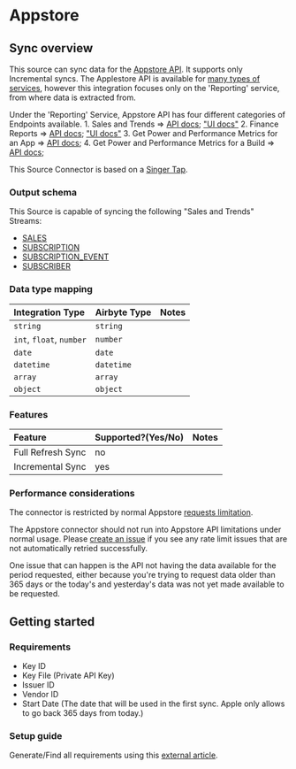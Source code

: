 # Appstore

## Sync overview

This source can sync data for the [Appstore API](https://developer.apple.com/documentation/appstoreconnectapi). It supports only Incremental syncs. The Applestore API is available for [many types of services](https://developer.apple.com/documentation/appstoreconnectapi), however this integration focuses only on the 'Reporting' service, from where data is extracted from.

Under the 'Reporting' Service, Appstore API has four different categories of Endpoints available. 1. Sales and Trends =&gt; [API docs](https://developer.apple.com/documentation/appstoreconnectapi/download_sales_and_trends_reports); ["UI docs"](https://help.apple.com/app-store-connect/#/dev061699fdb) 2. Finance Reports =&gt; [API docs](https://developer.apple.com/documentation/appstoreconnectapi/download_finance_reports); ["UI docs"](https://help.apple.com/app-store-connect/#/dev716cf3a0d) 3. Get Power and Performance Metrics for an App =&gt; [API docs](https://developer.apple.com/documentation/appstoreconnectapi/get_power_and_performance_metrics_for_an_app); 4. Get Power and Performance Metrics for a Build =&gt; [API docs](https://developer.apple.com/documentation/appstoreconnectapi/get_power_and_performance_metrics_for_a_build);

This Source Connector is based on a [Singer Tap](https://github.com/miroapp/tap-appstore).

### Output schema

This Source is capable of syncing the following "Sales and Trends" Streams:

* [SALES](https://help.apple.com/app-store-connect/#/dev15f9508ca)
* [SUBSCRIPTION](https://help.apple.com/app-store-connect/#/itc5dcdf6693)
* [SUBSCRIPTION\_EVENT](https://help.apple.com/app-store-connect/#/itc0b9b9d5b2)
* [SUBSCRIBER](https://help.apple.com/app-store-connect/#/itcf20f3392e)

### Data type mapping

| Integration Type | Airbyte Type | Notes |
| :--- | :--- | :--- |
| `string` | `string` |  |
| `int`, `float`, `number` | `number` |  |
| `date` | `date` |  |
| `datetime` | `datetime` |  |
| `array` | `array` |  |
| `object` | `object` |  |

### Features

| Feature | Supported?\(Yes/No\) | Notes |
| :--- | :--- | :--- |
| Full Refresh Sync | no |  |
| Incremental Sync | yes |  |

### Performance considerations

The connector is restricted by normal Appstore [requests limitation](https://developer.apple.com/documentation/appstoreconnectapi/identifying_rate_limits).

The Appstore connector should not run into Appstore API limitations under normal usage. Please [create an issue](https://github.com/airbytehq/airbyte/issues) if you see any rate limit issues that are not automatically retried successfully.

One issue that can happen is the API not having the data available for the period requested, either because you're trying to request data older than 365 days or the today's and yesterday's data was not yet made available to be requested.

## Getting started

### Requirements

* Key ID
* Key File \(Private API Key\)
* Issuer ID 
* Vendor ID
* Start Date \(The date that will be used in the first sync. Apple only allows to go back 365 days from today.\)

### Setup guide

Generate/Find all requirements using this [external article](https://leapfin.com/blog/apple-appstore-integration/).

